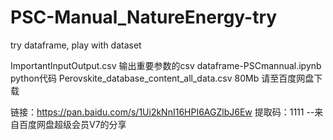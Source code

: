 # PSC-Manual_NatureEnergy-try
try dataframe, play with dataset

ImportantInputOutput.csv 输出重要参数的csv
dataframe-PSCmannual.ipynb  python代码
Perovskite_database_content_all_data.csv  80Mb 请至百度网盘下载 

链接：https://pan.baidu.com/s/1Ui2kNnI16HPI6AGZlbJ6Ew 
提取码：1111 
--来自百度网盘超级会员V7的分享
